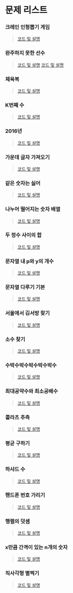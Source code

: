 # 문제 리스트

### 크레인 인형뽑기 게임
> [코드 및 설명]()
### 완주하지 못한 선수
> [코드 및 설명]()
> [코드 및 설명]()
### 체육복
> [코드 및 설명]()
### K번째 수
> [코드 및 설명]()
### 2016년
> [코드 및 설명]()
### 가운데 글자 가져오기
> [코드 및 설명]()
### 같은 숫자는 싫어
> [코드 및 설명]()
### 나누어 떨어지는 숫자 배열
> [코드 및 설명]()
### 두 정수 사이의 합
> [코드 및 설명]()
### 문자열 내 p와 y의 개수
> [코드 및 설명]()
### 문자열 다루기 기본
> [코드 및 설명]()
### 서울에서 김서방 찾기
> [코드 및 설명]()
### 소수 찾기
> [코드 및 설명]()
### 수박수박수박수박수박수
> [코드 및 설명]()
### 최대공약수와 최소공배수
> [코드 및 설명]()
### 콜라츠 추측
> [코드 및 설명]()
### 평균 구하기
> [코드 및 설명]()
### 하샤드 수
> [코드 및 설명]()
### 핸드폰 번호 가리기
> [코드 및 설명]()
### 행렬의 덧셈
> [코드 및 설명]()
### x만큼 간격이 있는 n개의 숫자
> [코드 및 설명]()
### 직사각형 별찍기
> [코드 및 설명]()
